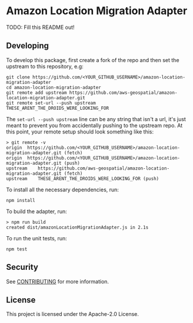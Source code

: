 # Amazon Location Migration Adapter

TODO: Fill this README out!

## Developing

To develop this package, first create a fork of the repo and then set the upstream to this repository, e.g:

```
git clone https://github.com/<YOUR_GITHUB_USERNAME>/amazon-location-migration-adapter
cd amazon-location-migration-adapter
git remote add upstream https://github.com/aws-geospatial/amazon-location-migration-adapter.git
git remote set-url --push upstream THESE_ARENT_THE_DROIDS_WERE_LOOKING_FOR
```

The `set-url --push upstream` line can be any string that isn't a url, it's just meant to prevent you from accidentally pushing to the upstream repo.
At this point, your remote setup should look something like this:

```
> git remote -v
origin	https://github.com/<YOUR_GITHUB_USERNAME>/amazon-location-migration-adapter.git (fetch)
origin	https://github.com/<YOUR_GITHUB_USERNAME>/amazon-location-migration-adapter.git (push)
upstream	https://github.com/aws-geospatial/amazon-location-migration-adapter.git (fetch)
upstream	THESE_ARENT_THE_DROIDS_WERE_LOOKING_FOR (push)
```

To install all the necessary dependencies, run:

```
npm install
```

To build the adapter, run:

```
> npm run build
created dist/amazonLocationMigrationAdapter.js in 2.1s
```

To run the unit tests, run:

```
npm test
```

## Security

See [CONTRIBUTING](CONTRIBUTING.md#security-issue-notifications) for more information.

## License

This project is licensed under the Apache-2.0 License.
